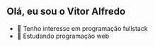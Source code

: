 ## Olá, eu sou o Vitor Alfredo
- 👀 Tenho interesse em programação fullstack
- 🌱 Estudando programação web


